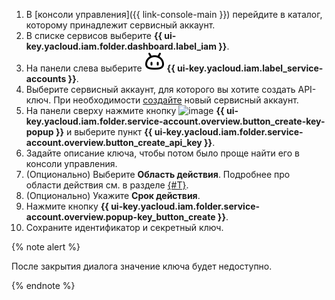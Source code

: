 1. В [консоли управления]({{ link-console-main }}) перейдите в каталог, которому принадлежит сервисный аккаунт.
1. В списке сервисов выберите **{{ ui-key.yacloud.iam.folder.dashboard.label_iam }}**.
1. На панели слева выберите ![FaceRobot](../../_assets/console-icons/face-robot.svg) **{{ ui-key.yacloud.iam.label_service-accounts }}**.
1. Выберите сервисный аккаунт, для которого вы хотите создать API-ключ. При необходимости [создайте](../../iam/operations/sa/create.md) новый сервисный аккаунт.
1. На панели сверху нажмите кнопку ![image](../../_assets/console-icons/plus.svg) **{{ ui-key.yacloud.iam.folder.service-account.overview.button_create-key-popup }}** и выберите пункт **{{ ui-key.yacloud.iam.folder.service-account.overview.button_create_api_key }}**.
1. Задайте описание ключа, чтобы потом было проще найти его в консоли управления.
1. (Опционально) Выберите **Область действия**. Подробнее про области действия см. в разделе [{#T}](../../iam/concepts/authorization/api-key.md#scoped-api-keys).
1. (Опционально) Укажите **Срок действия**.
1. Нажмите кнопку **{{ ui-key.yacloud.iam.folder.service-account.overview.popup-key_button_create }}**.
1. Сохраните идентификатор и секретный ключ.

  {% note alert %}

  После закрытия диалога значение ключа будет недоступно.

  {% endnote %}
